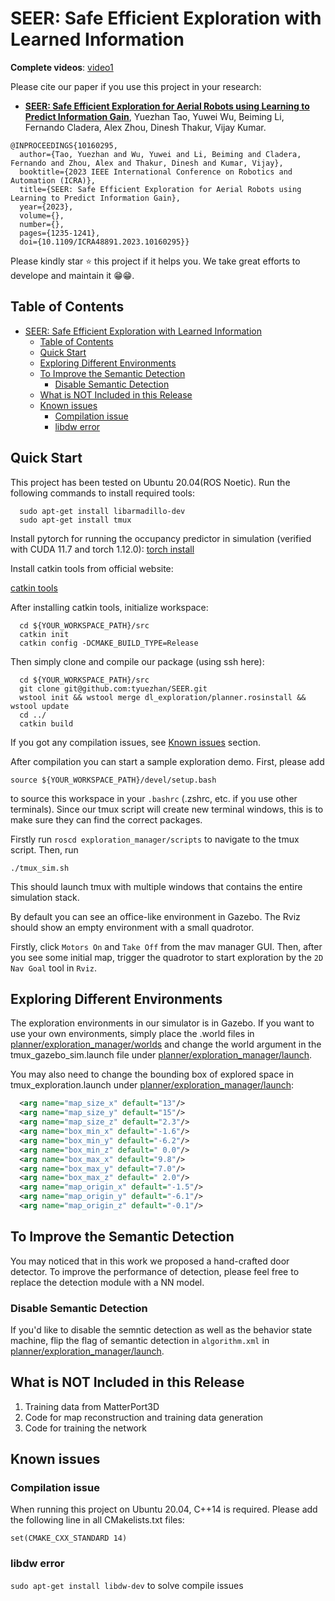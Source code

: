 # SEER: Safe Efficient Exploration with Learned Information


__Complete videos__: [video1](https://www.youtube.com/watch?v=5ZBkJmCKywg)


Please cite our paper if you use this project in your research:
- [__SEER: Safe Efficient Exploration for Aerial Robots using Learning to Predict Information Gain__](https://arxiv.org/abs/2209.11034), Yuezhan Tao, Yuwei Wu, Beiming Li, Fernando Cladera, Alex Zhou, Dinesh Thakur, Vijay Kumar.

```
@INPROCEEDINGS{10160295,
  author={Tao, Yuezhan and Wu, Yuwei and Li, Beiming and Cladera, Fernando and Zhou, Alex and Thakur, Dinesh and Kumar, Vijay},
  booktitle={2023 IEEE International Conference on Robotics and Automation (ICRA)}, 
  title={SEER: Safe Efficient Exploration for Aerial Robots using Learning to Predict Information Gain}, 
  year={2023},
  volume={},
  number={},
  pages={1235-1241},
  doi={10.1109/ICRA48891.2023.10160295}}
```

Please kindly star :star: this project if it helps you. We take great efforts to develope and maintain it :grin::grin:.

## Table of Contents

- [SEER: Safe Efficient Exploration with Learned Information](#seer-safe-efficient-exploration-with-learned-information)
  - [Table of Contents](#table-of-contents)
  - [Quick Start](#quick-start)
  - [Exploring Different Environments](#exploring-different-environments)
  - [To Improve the Semantic Detection](#to-improve-the-semantic-detection)
    - [Disable Semantic Detection](#disable-semantic-detection)
  - [What is NOT Included in this Release](#what-is-not-included-in-this-release)
  - [Known issues](#known-issues)
    - [Compilation issue](#compilation-issue)
    - [libdw error](#libdw-error)

## Quick Start

This project has been tested on Ubuntu 20.04(ROS Noetic). Run the following commands to install required tools:

```
  sudo apt-get install libarmadillo-dev
  sudo apt-get install tmux
```

Install pytorch for running the occupancy predictor in simulation (verified with CUDA 11.7 and torch 1.12.0):
[torch install](https://pytorch.org/get-started/locally/)

Install catkin tools from official website:

[catkin tools](https://catkin-tools.readthedocs.io/en/latest/installing.html)

After installing catkin tools, initialize workspace:

```
  cd ${YOUR_WORKSPACE_PATH}/src
  catkin init
  catkin config -DCMAKE_BUILD_TYPE=Release
```

Then simply clone and compile our package (using ssh here):

```
  cd ${YOUR_WORKSPACE_PATH}/src
  git clone git@github.com:tyuezhan/SEER.git
  wstool init && wstool merge dl_exploration/planner.rosinstall && wstool update
  cd ../
  catkin build
```

If you got any compilation issues, see [Known issues](#known-issues) section.

After compilation you can start a sample exploration demo. First, please add
```
source ${YOUR_WORKSPACE_PATH}/devel/setup.bash
```
to source this workspace in your ```.bashrc``` (.zshrc, etc. if you use other terminals). Since our tmux script will create new terminal windows, this is to make sure they can find the correct packages.

Firstly run ```roscd exploration_manager/scripts``` to navigate to the tmux script. 
Then, run
```
./tmux_sim.sh
```

This should launch tmux with multiple windows that contains the entire simulation stack.

By default you can see an office-like environment in Gazebo. The Rviz should show an empty environment with a small quadrotor. 

Firstly, click ```Motors On``` and ```Take Off``` from the mav manager GUI. 
Then, after you see some initial map, trigger the quadrotor to start exploration by the ```2D Nav Goal``` tool in ```Rviz```.

## Exploring Different Environments

The exploration environments in our simulator is in Gazebo. If you want to use your own environments, simply place the .world files in [planner/exploration_manager/worlds](planner/exploration_manager/worlds) and change the world argument in the tmux_gazebo_sim.launch file under [planner/exploration_manager/launch](planner/exploration_manager/launch).

You may also need to change the bounding box of explored space in tmux_exploration.launch under [planner/exploration_manager/launch](planner/exploration_manager/launch):

```xml
  <arg name="map_size_x" default="13"/>
  <arg name="map_size_y" default="15"/>
  <arg name="map_size_z" default="2.3"/>
  <arg name="box_min_x" default="-1.6"/>
  <arg name="box_min_y" default="-6.2"/>
  <arg name="box_min_z" default=" 0.0"/>
  <arg name="box_max_x" default="9.8"/>
  <arg name="box_max_y" default="7.0"/>
  <arg name="box_max_z" default=" 2.0"/>
  <arg name="map_origin_x" default="-1.5"/>
  <arg name="map_origin_y" default="-6.1"/>
  <arg name="map_origin_z" default="-0.1"/>
```

## To Improve the Semantic Detection
You may noticed that in this work we proposed a hand-crafted door detector. To improve the performance of detection, please feel free to replace the detection module with a NN model.
### Disable Semantic Detection
If you'd like to disable the semntic detection as well as the behavior state machine, flip the flag of semantic detection in ```algorithm.xml``` in [planner/exploration_manager/launch](planner/exploration_manager/launch).

## What is NOT Included in this Release
1. Training data from MatterPort3D
2. Code for map reconstruction and training data generation 
3. Code for training the network

## Known issues

### Compilation issue

When running this project on Ubuntu 20.04, C++14 is required. Please add the following line in all CMakelists.txt files:

```
set(CMAKE_CXX_STANDARD 14)
```

### libdw error
```sudo apt-get install libdw-dev``` to solve compile issues


